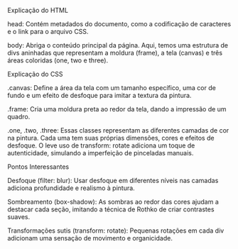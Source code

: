 Explicação do HTML

head: Contém metadados do documento, como a codificação de caracteres e o link para o arquivo CSS.

body: Abriga o conteúdo principal da página. Aqui, temos uma estrutura de divs aninhadas que representam a moldura (frame), a tela (canvas) e três áreas coloridas (one, two e three).

Explicação do CSS

.canvas: Define a área da tela com um tamanho específico, uma cor de fundo e um efeito de desfoque para imitar a textura da pintura.

.frame: Cria uma moldura preta ao redor da tela, dando a impressão de um quadro.

.one, .two, .three: Essas classes representam as diferentes camadas de cor na pintura. Cada uma tem suas próprias dimensões, cores e efeitos de desfoque. O leve uso de transform: rotate adiciona um toque de autenticidade, simulando a imperfeição de pinceladas manuais.

Pontos Interessantes

Desfoque (filter: blur): Usar desfoque em diferentes níveis nas camadas adiciona profundidade e realismo à pintura.

Sombreamento (box-shadow): As sombras ao redor das cores ajudam a destacar cada seção, imitando a técnica de Rothko de criar contrastes suaves.

Transformações sutis (transform: rotate): Pequenas rotações em cada div adicionam uma sensação de movimento e organicidade.
